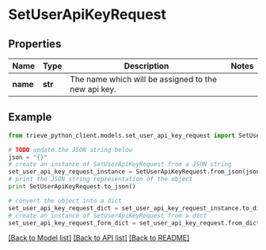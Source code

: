 # SetUserApiKeyRequest


## Properties

Name | Type | Description | Notes
------------ | ------------- | ------------- | -------------
**name** | **str** | The name which will be assigned to the new api key. | 

## Example

```python
from trieve_python_client.models.set_user_api_key_request import SetUserApiKeyRequest

# TODO update the JSON string below
json = "{}"
# create an instance of SetUserApiKeyRequest from a JSON string
set_user_api_key_request_instance = SetUserApiKeyRequest.from_json(json)
# print the JSON string representation of the object
print SetUserApiKeyRequest.to_json()

# convert the object into a dict
set_user_api_key_request_dict = set_user_api_key_request_instance.to_dict()
# create an instance of SetUserApiKeyRequest from a dict
set_user_api_key_request_form_dict = set_user_api_key_request.from_dict(set_user_api_key_request_dict)
```
[[Back to Model list]](../README.md#documentation-for-models) [[Back to API list]](../README.md#documentation-for-api-endpoints) [[Back to README]](../README.md)


